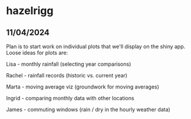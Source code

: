 # hazelrigg



## 11/04/2024 

Plan is to start work on individual plots that we'll display on the shiny app. Loose ideas for plots are:

Lisa - monthly rainfall (selecting year comparisons)

Rachel - rainfall records (historic vs. current year)

Marta - moving average viz (groundwork for moving averages)

Ingrid - comparing monthly data with other locations

James - commuting windows (rain / dry in the hourly weather data)
